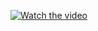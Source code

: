 [![Watch the video](https://img.youtube.com/vi/vVk9Fh9DSs0/maxresdefault.jpg)](https://youtu.be/vVk9Fh9DSs0)
